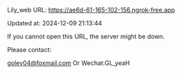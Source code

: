 Lily_web URL: https://ae6d-61-165-102-156.ngrok-free.app

Updated at: 2024-12-09 21:13:44

If you cannot open this URL, the server might be down.

Please contact: 

goley04@foxmail.com Or Wechat:GL_yeaH